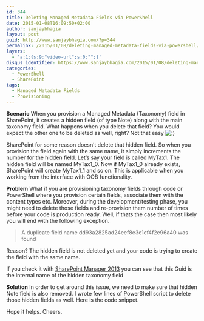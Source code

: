 ```yaml
---
id: 344
title: Deleting Managed Metadata Fields via PowerShell
date: 2015-01-08T16:09:50+02:00
author: sanjaybhagia
layout: post
guid: http://www.sanjaybhagia.com/?p=344
permalink: /2015/01/08/deleting-managed-metadata-fields-via-powershell/
layers:
  - 'a:1:{s:9:"video-url";s:0:"";}'
disqus_identifier: https://www.sanjaybhagia.com/2015/01/08/deleting-managed-metadata-fields-via-powershell/
categories:
  - PowerShell
  - SharePoint
tags:
  - Managed Metadata Fields
  - Provisioning
---
```

<strong>Scenario</strong>
When you provision a Managed Metadata (Taxonomy) field in SharePoint, it creates a hidden field (of type Note) along with the main taxonomy field. What happens when you delete that field? You would expect the other one to be deleted as well, right? Not that easy <img class="wp-smiley" src="http://web.archive.org/web/20160121231552im_/http://sanjaybhagia.com/wp-includes/images/smilies/icon_smile.gif" alt=":)" />

SharePoint for some reason doesn’t delete that hidden field. So when you provision the field again with the same name, it simply increments the number for the hidden field. Let’s say your field is called MyTax1. The hidden field will be named MyTax1_0. Now if MyTax1_0 already exists, SharePoint will create MyTax1_1 and so on. This is applicable when you working from the interface with OOB functionality.

<strong>Problem</strong>
What if you are provisioning taxonomy fields through code or PowerShell where you provision certain fields, associate them with the content types etc. Moreover, during the development/testing phase, you might need to delete those fields and re-provision them number of times before your code is production ready.
Well, if thats the case then most likely you will end with the following exception.
<blockquote>A duplicate field name dd93a2825ad24eef8e3e1cf4f2e96a40 was found</blockquote>
Reason? The hidden field is not deleted yet and your code is trying to create the field with the same name.

If you check it with <a title="SharePoint Manager 2013" href="http://spm.codeplex.com/" target="_blank">SharePoint Manager 2013</a> you can see that this Guid is the internal name of the hidden taxonomy field

<strong>Solution</strong>
In order to get around this issue, we need to make sure that hidden Note field is also removed. I wrote few lines of PowerShell script to delete those hidden fields as well. Here is the code snippet.

<?# Gist 7a7514d19b59f0093ac1 /?>
<!-- https://gist.github.com/sanjaybhagia/7a7514d19b59f0093ac1 -->

Hope it helps. Cheers.